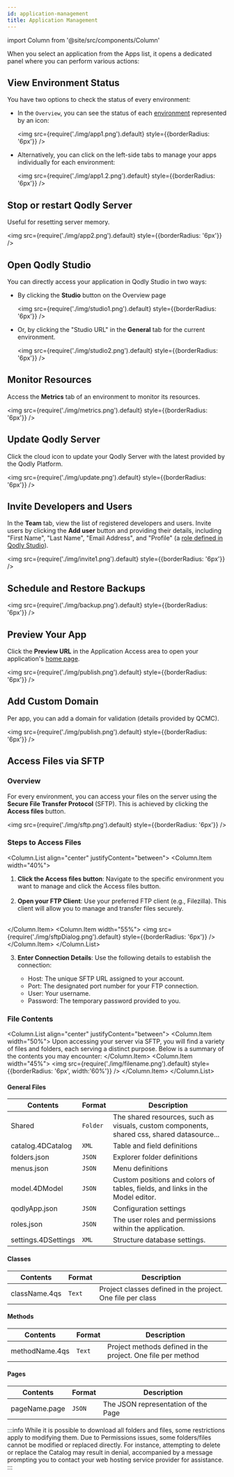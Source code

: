 ```yaml
---
id: application-management
title: Application Management
---
```


import Column from '@site/src/components/Column'


When you select an application from the Apps list, it opens a dedicated panel where you can perform various actions:

## View Environment Status

You have two options to check the status of every environment:

- In the `Overview`, you can see the status of each [environment](getStarted.md#environments-and-services) represented by an icon:

    <img src={require('./img/app1.png').default} style={{borderRadius: '6px'}} />

- Alternatively, you can click on the left-side tabs to manage your apps individually for each environment:

    <img src={require('./img/app1.2.png').default} style={{borderRadius: '6px'}} />

## Stop or restart Qodly Server

Useful for resetting server memory.

<img src={require('./img/app2.png').default} style={{borderRadius: '6px'}} />

## Open Qodly Studio

You can directly access your application in Qodly Studio in two ways:

- By clicking the **Studio** button on the Overview page

    <img src={require('./img/studio1.png').default} style={{borderRadius: '6px'}} />

- Or, by clicking the "Studio URL" in the **General** tab for the current environment.

    <img src={require('./img/studio2.png').default} style={{borderRadius: '6px'}} />

## Monitor Resources

Access the **Metrics** tab of an environment to monitor its resources.

<img src={require('./img/metrics.png').default} style={{borderRadius: '6px'}} />

## Update Qodly Server

Click the cloud icon to update your Qodly Server with the latest provided by the Qodly Platform.

<img src={require('./img/update.png').default} style={{borderRadius: '6px'}} />

## Invite Developers and Users

In the **Team** tab, view the list of registered developers and users. Invite users by clicking the **Add user** button and providing their details, including "First Name", "Last Name", "Email Address", and "Profile" (a [role defined in Qodly Studio](../studio/roles/rolesPrivilegesOverview.md)).

<img src={require('./img/invite1.png').default} style={{borderRadius: '6px'}} />

## Schedule and Restore Backups

<img src={require('./img/backup.png').default} style={{borderRadius: '6px'}} />

## Preview Your App

Click the **Preview URL** in the Application Access area to open your application's [home page](../studio/settings.md#start-page).

<img src={require('./img/publish.png').default} style={{borderRadius: '6px'}} />

## Add Custom Domain

Per app, you can add a domain for validation (details provided by QCMC).

<img src={require('./img/publish.png').default} style={{borderRadius: '6px'}} />


## Access Files via SFTP


### Overview 

For every environment, you can access your files on the server using the **Secure File Transfer Protocol** (SFTP). This is achieved by clicking the **Access files** button.

<img src={require('./img/sftp.png').default} style={{borderRadius: '6px'}} />

### Steps to Access Files

<Column.List align="center" justifyContent="between">
	<Column.Item width="40%">
        <ol>
            <li><strong>Click the Access files button</strong>: Navigate to the specific environment you want to manage and click the Access files button.</li><br/>
            <li><strong>Open your FTP Client</strong>: Use your preferred FTP client (e.g., Filezilla). This client will allow you to manage and transfer files securely.</li><br/>
        </ol>
	</Column.Item>
	<Column.Item width="55%">
        <img src={require('./img/sftpDialog.png').default} style={{borderRadius: '6px'}} />
	</Column.Item>
</Column.List>

3. **Enter Connection Details**: Use the following details to establish the connection:

    - Host: The unique SFTP URL assigned to your account.
    - Port: The designated port number for your FTP connection.
    - User: Your username.
    - Password: The temporary password provided to you.


### File Contents


<Column.List align="center" justifyContent="between">
	<Column.Item width="50%">
        Upon accessing your server via SFTP, you will find a variety of files and folders, each serving a distinct purpose. Below is a summary of the contents you may encounter:
	</Column.Item>
	<Column.Item width="45%">
        <img src={require('./img/filename.png').default} style={{borderRadius: '6px', width:'60%'}} />
	</Column.Item>
</Column.List>

#### General Files

| Contents            | Format   | Description                                                                                |
| ------------------- | -------- | ------------------------------------------------------------------------------------------ |
| Shared              | `Folder` | The shared resources, such as visuals, custom components, shared css, shared datasource... |
| catalog.4DCatalog   | `XML`    | Table and field definitions                                                                |
| folders.json        | `JSON`   | Explorer folder definitions                                                                |
| menus.json          | `JSON`   | Menu definitions                                                                           |
| model.4DModel       | `JSON`   | Custom positions and colors of tables, fields, and links in the Model editor.              |
| qodlyApp.json       | `JSON`   | Configuration settings                                                                     |
| roles.json          | `JSON`   | The user roles and permissions within the application.                                     |
| settings.4DSettings | `XML`    | Structure database settings.                                                               |


#### Classes

| Contents      | Format | Description                                                |
| ------------- | ------ | ---------------------------------------------------------- |
| className.4qs | `Text` | Project classes defined in the project. One file per class |


#### Methods

| Contents       | Format | Description                                                 |
| -------------- | ------ | ----------------------------------------------------------- |
| methodName.4qs | `Text` | Project methods defined in the project. One file per method |


#### Pages

| Contents            | Format | Description                            |
| ------------------- | ------ | -------------------------------------- |
| pageName.page | `JSON` | The JSON representation of the Page |

:::info
While it is possible to download all folders and files, some restrictions apply to modifying them. Due to Permissions issues, some folders/files cannot be modified or replaced directly. For instance, attempting to delete or replace the Catalog may result in denial, accompanied by a message prompting you to contact your web hosting service provider for assistance.
:::